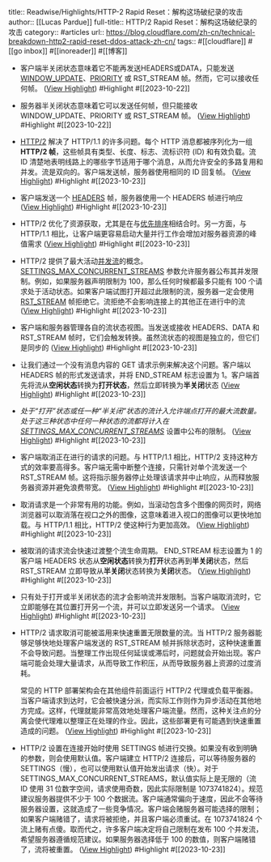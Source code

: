 title:: Readwise/Highlights/HTTP-2 Rapid Reset：解构这场破纪录的攻击
author:: [[Lucas Pardue]]
full-title:: HTTP/2 Rapid Reset：解构这场破纪录的攻击
category:: #articles
url:: https://blog.cloudflare.com/zh-cn/technical-breakdown-http2-rapid-reset-ddos-attack-zh-cn/
tags:: #[[cloudflare]] #[[go inbox]] #[[inoreader]] #[[博客]]
- 客户端半关闭状态意味着它不能再发送HEADERS或DATA，只能发送 [WINDOW_UPDATE](https://www.rfc-editor.org/rfc/rfc9113.html#section-6.9)、[PRIORITY](https://www.rfc-editor.org/rfc/rfc9113.html#section-6.3) 或 RST_STREAM 帧。然而，它可以接收任何帧。 ([View Highlight](https://read.readwise.io/read/01hdc04qaf3rw47p1ggqvk79dj)) #Highlight #[[2023-10-22]]
- 服务器半关闭状态意味着它可以发送任何帧，但只能接收 WINDOW_UPDATE、PRIORITY 或 RST_STREAM 帧。 ([View Highlight](https://read.readwise.io/read/01hdc076q73h7kw72mevm68qkr)) #Highlight #[[2023-10-22]]
- [HTTP/2](https://www.rfc-editor.org/rfc/rfc9113) 解决了 HTTP/1.1 的许多问题。每个 HTTP 消息都被序列化为一组 **HTTP/2 帧**，这些帧具有类型、长度、标志、流标识符 (ID) 和有效负载。流 ID 清楚地表明线路上的哪些字节适用于哪个消息，从而允许安全的多路复用和并发。流是双向的。客户端发送帧，服务器使用相同的 ID 回复帧。 ([View Highlight](https://read.readwise.io/read/01hdd4k59nh75m9vseaj5zc2qv)) #Highlight #[[2023-10-23]]
- 客户端发送一个 [HEADERS](https://www.rfc-editor.org/rfc/rfc9113#name-headers) 帧，服务器使用一个 HEADERS 帧进行响应 ([View Highlight](https://read.readwise.io/read/01hdd51nnve0rby409zq742k0k)) #Highlight #[[2023-10-23]]
- HTTP/2 优化了资源获取，尤其是在与[优先排序](https://blog.cloudflare.com/better-http-2-prioritization-for-a-faster-web/)相结合时。另一方面，与 HTTP/1.1 相比，让客户端更容易启动大量并行工作会增加对服务器资源的峰值需求 ([View Highlight](https://read.readwise.io/read/01hdd524a5m0rcx8f6wde99ke4)) #Highlight #[[2023-10-23]]
- HTTP/2 提供了最大活动[并发流](https://www.rfc-editor.org/rfc/rfc9113#section-5.1.2)的概念。[SETTINGS_MAX_CONCURRENT_STREAMS](https://www.rfc-editor.org/rfc/rfc9113#SETTINGS_MAX_FRAME_SIZE) 参数允许服务器公布其并发限制。例如，如果服务器声明限制为 100，那么任何时候都最多只能有 100 个请求处于活动状态。如果客户端试图打开超过此限制的流，服务器一定会使用 [RST_STREAM](https://www.rfc-editor.org/rfc/rfc9113#section-6.4) 帧拒绝它。流拒绝不会影响连接上的其他正在进行中的流 ([View Highlight](https://read.readwise.io/read/01hdd52najjvp4nx10qf3fqqx2)) #Highlight #[[2023-10-23]]
- 客户端和服务器管理各自的流状态视图。当发送或接收 HEADERS、DATA 和 RST_STREAM 帧时，它们会触发转换。虽然流状态的视图是独立的，但它们是同步的 ([View Highlight](https://read.readwise.io/read/01hdd54vm3mgpme825jfv149k6)) #Highlight #[[2023-10-23]]
- 让我们通过一个没有消息内容的 GET 请求示例来解决这个问题。客户端以 HEADERS 帧的形式发送请求，并将 END_STREAM 标志设置为 1。客户端首先将流从**空闲状态**转换为**打开状态**，然后立即转换为**半关闭**状态 ([View Highlight](https://read.readwise.io/read/01hdd55ngedz44d9e66vzm3s9x)) #Highlight #[[2023-10-23]]
- *处于“打开”状态或任一种“半关闭”状态的流计入允许端点打开的最大流数量。处于这三种状态中任何一种状态的流都将计入在* [*SETTINGS_MAX_CONCURRENT_STREAMS*](https://www.rfc-editor.org/rfc/rfc9113#SETTINGS_MAX_CONCURRENT_STREAMS) 设置中公布的限制。 ([View Highlight](https://read.readwise.io/read/01hdd57t188ba94ksz8t0y8hwz)) #Highlight #[[2023-10-23]]
- 客户端取消正在进行的请求的问题。与 HTTP/1.1 相比，HTTP/2 支持这种方式的效率要高得多。客户端无需中断整个连接，只需针对单个流发送一个 RST_STREAM 帧。这将指示服务器停止处理该请求并中止响应，从而释放服务器资源并避免浪费带宽。 ([View Highlight](https://read.readwise.io/read/01hdd585pjns281s02xzspsqr4)) #Highlight #[[2023-10-23]]
- 取消请求是一个非常有用的功能。例如，当滚动包含多个图像的网页时，网络浏览器可以取消落在视口之外的图像，这意味着进入视口的图像可以更快地加载。与 HTTP/1.1 相比，HTTP/2 使这种行为更加高效。 ([View Highlight](https://read.readwise.io/read/01hdd58xkp2hhcjqmd7135k1j6)) #Highlight #[[2023-10-23]]
- 被取消的请求流会快速过渡整个流生命周期。 END_STREAM 标志设置为 1 的客户端 HEADERS 状态从**空闲状态**转换为**打开**状态再到**半关闭**状态，然后 RST_STREAM 立即导致从**半关闭**状态转换为**关闭**状态。 ([View Highlight](https://read.readwise.io/read/01hdd59bxdgfkmnkj2xn8rsvqy)) #Highlight #[[2023-10-23]]
- 只有处于打开或半关闭状态的流才会影响流并发限制。当客户端取消流时，它立即能够在其位置打开另一个流，并可以立即发送另一个请求。 ([View Highlight](https://read.readwise.io/read/01hdd5a0drvfz83e4tgz120bf9)) #Highlight #[[2023-10-23]]
- HTTP/2 请求取消可能被滥用来快速重置无限数量的流。当 HTTP/2 服务器能够足够快地处理客户端发送的 RST_STREAM 帧并拆除状态时，这种快速重置不会导致问题。当整理工作出现任何延误或滞后时，问题就会开始出现。客户端可能会处理大量请求，从而导致工作积压，从而导致服务器上资源的过度消耗。
  
  常见的 HTTP 部署架构会在其他组件前面运行 HTTP/2 代理或负载平衡器。当客户端请求到达时，它会被快速分派，而实际工作则作为异步活动在其他地方完成。这样，代理就能非常高效地处理客户端流量。然而，这种关注点的分离会使代理难以整理正在处理的作业。因此，这些部署更有可能遇到快速重置造成的问题。 ([View Highlight](https://read.readwise.io/read/01hdd5bk877jyqkd2xfxr1batz)) #Highlight #[[2023-10-23]]
- HTTP/2 设置在连接开始时使用 SETTINGS 帧进行交换。如果没有收到明确的参数，则会使用默认值。客户端建立 HTTP/2 连接后，可以等待服务器的 SETTINGS（慢），也可以使用默认值开始发出请求（快）。对于 SETTINGS_MAX_CONCURRENT_STREAMS，默认值实际上是无限的（流 ID 使用 31 位数字空间，请求使用奇数，因此实际限制是 1073741824）。规范建议服务器提供不少于 100 个数据流。客户端通常偏向于速度，因此不会等待服务器设置，这就造成了一些竞争情况。客户端会赌服务器可能选择的限制；如果客户端赌错了，请求将被拒绝，并且客户端必须重试。在 1073741824 个流上赌有点傻。取而代之，许多客户端决定将自己限制在发布 100 个并发流，希望服务器遵循规范建议。如果服务器选择低于 100 的数值，则客户端赌错了，流将被重置。 ([View Highlight](https://read.readwise.io/read/01hdd5th559a17wxdmbkx5x80c)) #Highlight #[[2023-10-23]]
